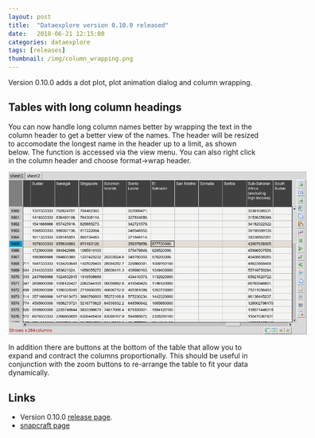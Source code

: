 ```yaml
---
layout: post
title:  "Dataexplore version 0.10.0 released"
date:   2018-06-21 12:15:00
categories: dataexplore
tags: [releases]
thumbnail: /img/column_wrapping.png
---
```


Version 0.10.0 adds a dot plot, plot animation dialog and column wrapping.

## Tables with long column headings

You can now handle long column names better by wrapping the text in the column header to get a better view of the names. The header will be resized to accomodate the longest name in the header up to a limit, as shown below. The function is accessed via the view menu. You can also right click in the column header and choose format->wrap header.

<div style="width: 600px;">
<a href="/img/column_wrapping.png"><img src="/img/column_wrapping.png" width="600px"></a>
</div>

In addition there are buttons at the bottom of the table that allow you to expand and contract the columns proportionally. This should be useful in conjunction with the zoom buttons to re-arrange the table to fit your data dynamically.

## Links

* Version 0.10.0 [release page](https://github.com/dmnfarrell/pandastable/releases/tag/v0.10.0).
* [snapcraft page](https://snapcraft.io/dataexplore)
